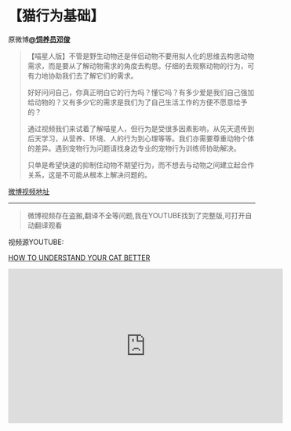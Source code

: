 # 【猫行为基础】
原微博[**@饲养员邓俊**](https://m.weibo.cn/status/4294320348171624?)
> 【喵星人版】不管是野生动物还是伴侣动物不要用拟人化的思维去构思动物需求，而是要从了解动物需求的角度去构思。仔细的去观察动物的行为，可有力地协助我们去了解它们的需求。
> 
> 好好问问自己，你真正明白它的行为吗？懂它吗？有多少爱是我们自己强加给动物的？又有多少它的需求是我们为了自己生活工作的方便不愿意给予的？
> 
> 通过视频我们来试着了解喵星人，但行为是受很多因素影响，从先天遗传到后天学习，从营养、环境、人的行为到心理等等。我们亦需要尊重动物个体的差异。遇到宠物行为问题请找身边专业的宠物行为训练师协助解决。
> 
> 只单是希望快速的抑制住动物不期望行为，而不想去与动物之间建立起合作关系，这是不可能从根本上解决问题的。

[微博视频地址](http://t.cn/E769P0k)
*************
> 微博视频存在盗搬,翻译不全等问题,我在YOUTUBE找到了完整版,可打开自动翻译观看

视频源YOUTUBE:

[HOW TO UNDERSTAND YOUR CAT BETTER](https://www.youtube.com/watch?v=Xz6yBbBRr8Y)
<iframe width="560" height="315" src="https://www.youtube.com/embed/Xz6yBbBRr8Y" frameborder="0" allow="accelerometer; autoplay; encrypted-media; gyroscope; picture-in-picture" allowfullscreen></iframe>
